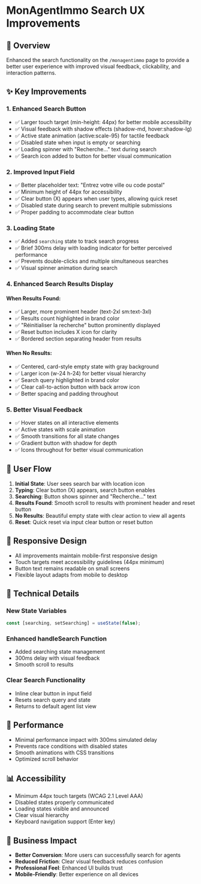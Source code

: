 # MonAgentImmo Search UX Improvements

## 🎯 Overview

Enhanced the search functionality on the `/monagentimmo` page to provide a better user experience with improved visual feedback, clickability, and interaction patterns.

## ✨ Key Improvements

### 1. **Enhanced Search Button**

- ✅ Larger touch target (min-height: 44px) for better mobile accessibility
- ✅ Visual feedback with shadow effects (shadow-md, hover:shadow-lg)
- ✅ Active state animation (active:scale-95) for tactile feedback
- ✅ Disabled state when input is empty or searching
- ✅ Loading spinner with "Recherche..." text during search
- ✅ Search icon added to button for better visual communication

### 2. **Improved Input Field**

- ✅ Better placeholder text: "Entrez votre ville ou code postal"
- ✅ Minimum height of 44px for accessibility
- ✅ Clear button (X) appears when user types, allowing quick reset
- ✅ Disabled state during search to prevent multiple submissions
- ✅ Proper padding to accommodate clear button

### 3. **Loading State**

- ✅ Added `searching` state to track search progress
- ✅ Brief 300ms delay with loading indicator for better perceived performance
- ✅ Prevents double-clicks and multiple simultaneous searches
- ✅ Visual spinner animation during search

### 4. **Enhanced Search Results Display**

#### When Results Found:

- ✅ Larger, more prominent header (text-2xl sm:text-3xl)
- ✅ Results count highlighted in brand color
- ✅ "Réinitialiser la recherche" button prominently displayed
- ✅ Reset button includes X icon for clarity
- ✅ Bordered section separating header from results

#### When No Results:

- ✅ Centered, card-style empty state with gray background
- ✅ Larger icon (w-24 h-24) for better visual hierarchy
- ✅ Search query highlighted in brand color
- ✅ Clear call-to-action button with back arrow icon
- ✅ Better spacing and padding throughout

### 5. **Better Visual Feedback**

- ✅ Hover states on all interactive elements
- ✅ Active states with scale animation
- ✅ Smooth transitions for all state changes
- ✅ Gradient button with shadow for depth
- ✅ Icons throughout for better visual communication

## 🎨 User Flow

1. **Initial State**: User sees search bar with location icon
2. **Typing**: Clear button (X) appears, search button enables
3. **Searching**: Button shows spinner and "Recherche..." text
4. **Results Found**: Smooth scroll to results with prominent header and reset button
5. **No Results**: Beautiful empty state with clear action to view all agents
6. **Reset**: Quick reset via input clear button or reset button

## 📱 Responsive Design

- All improvements maintain mobile-first responsive design
- Touch targets meet accessibility guidelines (44px minimum)
- Button text remains readable on small screens
- Flexible layout adapts from mobile to desktop

## 🔧 Technical Details

### New State Variables

```typescript
const [searching, setSearching] = useState(false);
```

### Enhanced handleSearch Function

- Added searching state management
- 300ms delay with visual feedback
- Smooth scroll to results

### Clear Search Functionality

- Inline clear button in input field
- Resets search query and state
- Returns to default agent list view

## 🚀 Performance

- Minimal performance impact with 300ms simulated delay
- Prevents race conditions with disabled states
- Smooth animations with CSS transitions
- Optimized scroll behavior

## 📊 Accessibility

- Minimum 44px touch targets (WCAG 2.1 Level AAA)
- Disabled states properly communicated
- Loading states visible and announced
- Clear visual hierarchy
- Keyboard navigation support (Enter key)

## 🎯 Business Impact

- **Better Conversion**: More users can successfully search for agents
- **Reduced Friction**: Clear visual feedback reduces confusion
- **Professional Feel**: Enhanced UI builds trust
- **Mobile-Friendly**: Better experience on all devices
